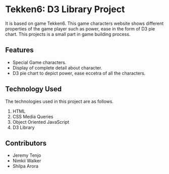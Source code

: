 # Tekken6: D3 Library Project

It is based on game Tekken6. This game characters website shows different properties of the game player such as power, ease in the form of D3 pie chart. This projects is a small part in game building process.

## Features

* Special Game characters.
* Display of complete detail about character.
* D3 pie chart to depict power, ease eccetra of all the characters.

## Technology Used

The technologies used in this project are as follows.

1. HTML
2. CSS Media Queries
3. Object Oriented JavaScript
4. D3 Library


## Contributors

* Jeremy Tenjo
* Nimkii Walker
* Shilpa Arora

